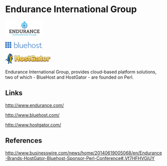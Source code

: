 Endurance International Group
=============================

![Endurance Logo](/images/endurance.jpg "Endurance Logo")

![Bluehost Logo](/images/endurance-bluehost.png "Bluehost Logo")

![Hostgator Logo](/images/endurance-hostgator.png "Hostgator Logo")

Endurance International Group, provides cloud-based platform solutions, two of which - BlueHost and HostGator - are founded on Perl.


Links
-----
http://www.endurance.com/

http://www.bluehost.com/

http://www.hostgator.com/


References
----------
http://www.businesswire.com/news/home/20140619005068/en/Endurance-Brands-HostGator-Bluehost-Sponsor-Perl-Conference#.Vf7HFHVGjUY

